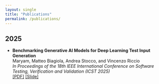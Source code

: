 ```yaml
---
layout: single
title: "Publications"
permalink: /publications/
---
```


## 2025
* **Benchmarking Generative AI Models for Deep Learning Test Input Generation**  
   Maryam, Matteo Biagiola, Andrea Stocco, and Vincenzo Riccio  
  *In Proceedings of the 18th IEEE International Conference on Software Testing, Verification and Validation (ICST 2025)*  
  [\[PDF\]](/assets/pdf/ICST2025.pdf) [\[Slide\]](/assets/slides/maryam_icst_2025.pdf)
